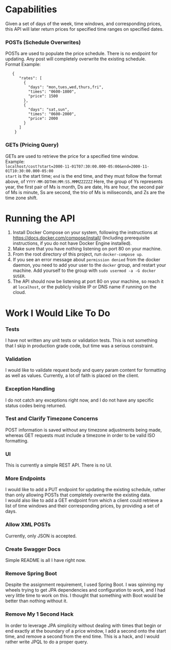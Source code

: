 # Capabilities
Given a set of days of the week, time windows, and corresponding prices, this API will later return prices for specified time ranges on specified dates.  
    
### POSTs (Schedule Overwrites)
POSTs are used to populate the price schedule.  There is no endpoint for updating.  Any post will completely overwrite the existing schedule.  
Format Example: 
``` 
   {  
      "rates": [  
        {  
          "days": "mon,tues,wed,thurs,fri",  
          "times": "0600-1800",  
          "price": 1500  
        },  
        {  
          "days": "sat,sun",  
          "times": "0600-2000",  
          "price": 2000  
        }  
      ]  
    }
```
  
### GETs (Pricing Query)
GETs are used to retrieve the price for a specified time window.  
Example:  
`localhost/cost?start=2000-11-01T07:30:00.000-05:00&end=2000-11-01T10:30:00.000-05:00`  
`start` is the start time; `end` is the end time, and they must follow the format above, of `YYYY-MM-DDTHH:MM:SS.MMMZZZZZZ`
Here, the group of Ys represents year, the first pair of Ms is month, Ds are date, Hs are hour, the second pair of Ms is minute, Ss are second, the trio of Ms is miliseconds, and Zs are the time zone shift.  
  
  
# Running the API
1) Install Docker Compose on your system, following the instructions at https://docs.docker.com/compose/install/ (Including prerequisite instructions, if you do not have Docker Engine installed).  
2) Make sure that you have nothing listening on port 80 on your machine.
3) From the root directory of this project, run `docker-compose up`.  
3) If you see an error message about `permission denied` from the docker daemon, you need to add your user to the `docker` group, and restart your machine. Add yourself to the group with `sudo usermod -a -G docker $USER`.  
4) The API should now be listening at port 80 on your machine, so reach it at `localhost`, or the publicly visible IP or DNS name if running on the cloud.
  
  
# Work I Would Like To Do
### Tests
I have not written any unit tests or validation tests.  This is not something that I skip in production grade code, but time was a serious constraint.  
  
### Validation
I would like to validate request body and query param content for formatting as well as values.  Currently, a lot of faith is placed on the client.  
  
### Exception Handling
I do not catch any exceptions right now, and I do not have any specific status codes being returned.  
  
### Test and Clarify Timezone Concerns
POST information is saved without any timezone adjustments being made, whereas GET requests must include a timezone in order to be valid ISO formatting.
  
### UI
This is currently a simple REST API.  There is no UI.  
  
### More Endpoints
I would like to add a PUT endpoint for updating the existing schedule, rather than only allowing POSTs that completely overwrite the existing data.  
I would also like to add a GET endpoint from which a client could retrieve a list of time windows and their corresponding prices, by providing a set of days.
  
### Allow XML POSTs
Currently, only JSON is accepted.
  
### Create Swagger Docs
Simple README is all I have right now.
 
### Remove Spring Boot
Despite the assignment requirement, I used Spring Boot.  I was spinning my wheels trying to get JPA dependencies and configuration to work, and I had very little time to work on this.  I thought that something with Boot would be better than nothing without it.  
   
### Remove My 1 Second Hack
In order to leverage JPA simplicity without dealing with times that begin or end exactly at the boundary of a price window, I add a second onto the start time, and remove a second from the end time.  This is a hack, and I would rather write JPQL to do a proper query.
